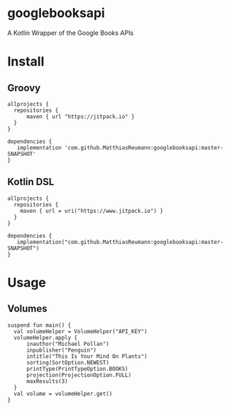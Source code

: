 # googlebooksapi
A Kotlin Wrapper of the Google Books APIs

# Install

## Groovy
```
allprojects {
  repositories {
      maven { url "https://jitpack.io" }
  }
}

dependencies {
   implementation 'com.github.MatthiasReumann:googlebooksapi:master-SNAPSHOT'
}
```

## Kotlin DSL

```
allprojects {
  repositories {
    maven { url = uri("https://www.jitpack.io") }
  }
}

dependencies {
   implementation("com.github.MatthiasReumann:googlebooksapi:master-SNAPSHOT")
}
```

# Usage

## Volumes

```
suspend fun main() {
  val volumeHelper = VolumeHelper("API_KEY")
  volumeHelper.apply {
      inauthor("Michael Pollan")
      inpublisher("Penguin")
      intitle("This Is Your Mind On Plants")
      sorting(SortOption.NEWEST)
      printType(PrintTypeOption.BOOKS)
      projection(ProjectionOption.FULL)
      maxResults(3)
  }
  val volume = volumeHelper.get()
}




